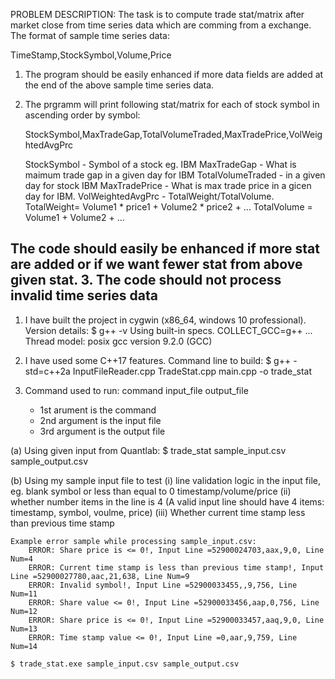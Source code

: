 PROBLEM DESCRIPTION:
  The task is to compute trade stat/matrix after market close from time series
  data which are comming from a exchange. The format of sample time series data:

  TimeStamp,StockSymbol,Volume,Price

  1. The program should be easily enhanced if more data fields are added at the
  end of the above sample time series data. 
  2. The prgramm will print following stat/matrix for each of stock symbol in
     ascending order by symbol:

     StockSymbol,MaxTradeGap,TotalVolumeTraded,MaxTradePrice,VolWeightedAvgPrc

     StockSymbol - Symbol of a stock eg. IBM
     MaxTradeGap - What is maimum trade gap in a given day for IBM
     TotalVolumeTraded - in a given day for stock IBM
     MaxTradePrice - What is max trade price in a gicen day for IBM.
     VolWeightedAvgPrc - TotalWeight/TotalVolume.
         TotalWeight= Volume1 * price1 + Volume2 * price2 + ...
         TotalVolume = Volume1 + Volume2 + ...

   The code should easily be enhanced if more stat are added or if we want
   fewer stat from above given stat.
 3. The code should not process invalid time series data
----------------------------------------------------------------------

1. I have built the project in cygwin (x86_64, windows 10 professional). Version
details:
$ g++ -v
Using built-in specs.
COLLECT_GCC=g++
...
Thread model: posix
gcc version 9.2.0 (GCC)
 
2. I have used some C++17 features. Command line to build:
  $ g++ -std=c++2a  InputFileReader.cpp TradeStat.cpp main.cpp -o trade_stat

3. Command used to run: command input_file output_file
   - 1st arument is the command
   - 2nd argument is the input file
   - 3rd argument is the output file

  (a) Using given input from Quantlab:
     $ trade_stat sample_input.csv sample_output.csv

  (b) Using my sample input file to test 
      (i) line validation logic in the input file, eg. blank symbol or 
          less than equal to 0 timestamp/volume/price
      (ii) whether number items in the line is 4 (A valid input line
           should have 4 items: timestamp, symbol, voulme, price)
      (iii) Whether current time stamp less than previous time stamp

    Example error sample while processing sample_input.csv:
        ERROR: Share price is <= 0!, Input Line =52900024703,aax,9,0, Line Num=4
        ERROR: Current time stamp is less than previous time stamp!, Input Line =52900027780,aac,21,638, Line Num=9
        ERROR: Invalid symbol!, Input Line =52900033455,,9,756, Line Num=11
        ERROR: Share value <= 0!, Input Line =52900033456,aap,0,756, Line Num=12
        ERROR: Share price is <= 0!, Input Line =52900033457,aaq,9,0, Line Num=13
        ERROR: Time stamp value <= 0!, Input Line =0,aar,9,759, Line Num=14

    $ trade_stat.exe sample_input.csv sample_output.csv
